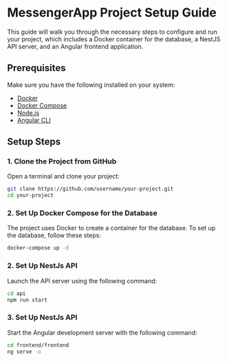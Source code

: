 # MessengerApp Project Setup Guide

This guide will walk you through the necessary steps to configure and run your project, which includes a Docker container for the database, a NestJS API server, and an Angular frontend application.

## Prerequisites

Make sure you have the following installed on your system:

- [Docker](https://www.docker.com/get-started)
- [Docker Compose](https://docs.docker.com/compose/install/)
- [Node.js](https://nodejs.org/en/download/)
- [Angular CLI](https://angular.io/cli)

## Setup Steps

### 1. Clone the Project from GitHub

Open a terminal and clone your project:

```bash
git clone https://github.com/username/your-project.git
cd your-project
```

### 2. Set Up Docker Compose for the Database
The project uses Docker to create a container for the database. To set up the database, follow these steps:

```bash
docker-compose up -d
```

### 2. Set Up NestJs API
Launch the API server using the following command:
```bash
cd api
npm run start
```

### 3. Set Up NestJs API
Start the Angular development server with the following command:

```bash
cd frontend/frontend
ng serve -o
```
